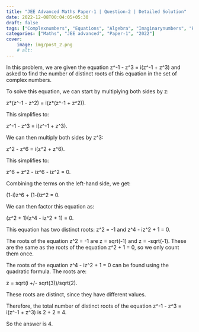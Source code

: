 ```yaml
---
title: "JEE Advanced Maths Paper-1 | Question-2 | Detailed Solution"
date: 2022-12-08T00:04:05+05:30
draft: false
tags: ["Complexnumbers", "Equations", "Algebra", "Imaginarynumbers", "Roots"]
categories: ["Maths", "JEE advanced", "Paper-1", "2022"]
cover: 
    image: img/post_2.png
    # alt: 
---
```

In this problem, we are given the equation z^-1 - z^3 = i(z^-1 + z^3) and asked to find the number of distinct roots of this equation in the set of complex numbers.

To solve this equation, we can start by multiplying both sides by z:

z*(z^-1 - z^2) = i(z*(z^-1 + z^2)).

This simplifies to:

z^-1 - z^3 = i(z^-1 + z^3).

We can then multiply both sides by z^3:

z^2 - z^6 = i(z^2 + z^6).

This simplifies to:

z^6 + z^2 - iz^6 - iz^2 = 0.

Combining the terms on the left-hand side, we get:

(1-i)z^6 + (1-i)z^2 = 0.

We can then factor this equation as:

(z^2 + 1)(z^4 - iz^2 + 1) = 0.

This equation has two distinct roots: z^2 = -1 and z^4 - iz^2 + 1 = 0.

The roots of the equation z^2 = -1 are z = sqrt(-1) and z = -sqrt(-1). These are the same as the roots of the equation z^2 + 1 = 0, so we only count them once.

The roots of the equation z^4 - iz^2 + 1 = 0 can be found using the quadratic formula. The roots are:

z = sqrt(i +/- sqrt(3))/sqrt(2).

These roots are distinct, since they have different values.

Therefore, the total number of distinct roots of the equation z^-1 - z^3 = i(z^-1 + z^3) is 2 + 2 = 4.

So the answer is 4.